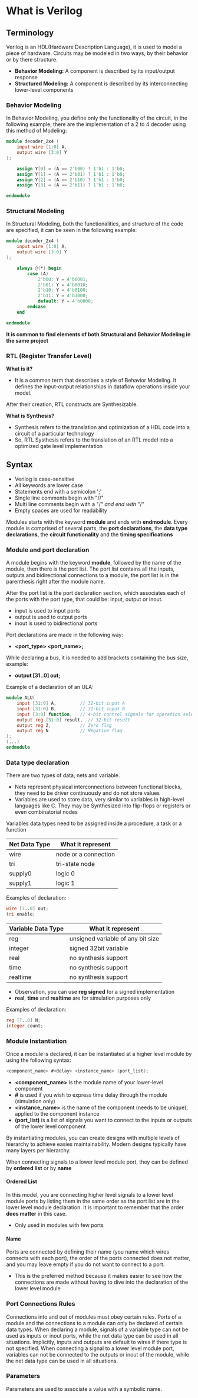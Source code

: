 # What is Verilog

## Terminology

Verilog is an HDL(Hardware Description Language), it is used to model a piece of hardware. Circuits may be modeled in two 
ways, by their behavior or by there structure.
* **Behavior Modeling:** A component is described by its input/output response
* **Structured Modeling:** A component is described by its interconnecting lower-level components

### Behavior Modeling

In Behavior Modeling, you define only the functionality of the circuit, in the following example, there are the
implementation of a 2 to 4 decoder using this method of Modeling:

```verilog
module decoder_2x4 (
    input wire [1:0] A,
    output wire [3:0] Y
);

    assign Y[0] = (A == 2'b00) ? 1'b1 : 1'b0;
    assign Y[1] = (A == 2'b01) ? 1'b1 : 1'b0;
    assign Y[2] = (A == 2'b10) ? 1'b1 : 1'b0;
    assign Y[3] = (A == 2'b11) ? 1'b1 : 1'b0;

endmodule
```

### Structural Modeling

In Structural Modeling, both the functionalities, and structure of the code are specified, it can be seen in the 
following example:

```verilog
module decoder_2x4 (
    input wire [1:0] A,
    output wire [3:0] Y
);

    always @(*) begin
        case (A)
            2'b00: Y = 4'b0001;
            2'b01: Y = 4'b0010;
            2'b10: Y = 4'b0100;
            2'b11: Y = 4'b1000;
            default: Y = 4'b0000;
        endcase
    end

endmodule
```

**It is common to find elements of both Structural and Behavior Modeling in the same project**

### RTL (Register Transfer Level)

**What is it?**
* It is a common term that describes a style of Behavior Modeling. It defines the input-output relationships in 
dataflow operations inside your model.

After their creation, RTL constructs are Synthesizable.

**What is Synthesis?**
* Synthesis refers to the translation and optimization of a HDL code into a circuit of a particular technology
* So, RTL Systhesis refers to the translation of an RTL model into a optimized gate level implementation

## Syntax

* Verilog is case-sensitive 
* All keywords are lower case 
* Statements end with a semicolon ';'
* Single line comments begin with "//"
* Multi line comments begin with a "/*" and end with "*/"
* Empty spaces are used for readability


Modules starts with the keyword **module** and ends with **endmodule**. Every module is comprised of several parts,
the **port declarations**, the **data type declarations**, the **circuit functionality** and the **timing 
specifications**

### Module and port declaration

A module begins with the keyword **module**, followed by the name of the module, then there is the port list. The port 
list contains all the inputs, outputs and bidirectional connections to a module, the port list is in the parenthesis
right after the module name. 

After the port list is the port declaration section, which associates each of the ports with the port type, that could 
be: input, output or inout.
* input is used to input ports
* output is used to output ports
* inout is used to bidirectional ports

Port declarations are made in the following way:
* **<port_type> <port_name>;**

While declaring a bus, it is needed to add brackets containing the bus size, example: 
* **output [31..0] out;** 

Example of a declaration of an ULA:
```verilog
module ALU(
    input [31:0] A,         // 32-bit input A
    input [31:0] B,         // 32-bit input B
    input [3:0] function,   // 4-bit control signals for operation selection
    output reg [31:0] result,  // 32-bit result
    output reg Z,           // Zero flag
    output reg N            // Negative flag
);
(...)
endmodule
```

### Data type declaration

There are two types of data, nets and variable.
* Nets represent physical interconnections between functional blocks, they need to be driver continuously and do not 
store values
* Variables are used to store data, very similar to variables in high-level languages like C. They may be Synthesized
into flip-flops or registers or even combinatorial nodes

Variables data types need to be assigned inside a procedure, a task or a function 


| Net Data Type | What it represent    | 
|---------------|----------------------|
| wire          | node or a connection |
| tri           | tri-state node       | 
| supply0       | logic 0              |
| supply1       | logic 1              |

Examples of declaration:

```verilog
wire [7..0] out;
tri enable;
```

| Variable Data Type | What it represent                 | 
|--------------------|-----------------------------------|
| reg                | unsigned variable of any bit size |
| integer            | signed 32bit variable             | 
| real               | no synthesis support              |
| time               | no synthesis support              |
| realtime           | no synthesis support              |

* Observation, you can use **reg signed** for a signed implementation
* **real**, **time** and **realtime** are for simulation purposes only

Examples of declaration:

```verilog
reg [7..0] N;
integer count;
```

### Module Instantiation

Once a module is declared, it can be instantiated at a higher level module by using the following syntax:

```verilog
<component_name> #<delay> <instance_name> (port_list);
```

* **<component_name>** is the module name of your lower-level component
* **#<delay>** is used if you wish to express time delay through the module (simulation only)
* **<instance_name>** is the name of the component (needs to be unique), applied to the component instance
* **(port_list)** is a list of signals you want to connect to the inputs or outputs of the lower level component

By instantiating modules, you can create designs with multiple levels of hierarchy to achieve easies maintainability.
Modern designs typically have many layers per hierarchy.

When connecting signals to a lower level module port, they can be defined by **ordered list** or by **name**

#### Ordered List

In this model, you are connecting higher level signals to a lower level module ports by listing them in the same order 
as the port list are in the lower level module declaration. It is important to remember that the order **does matter**
in this case. 
* Only used in modules with few ports

#### Name

Ports are connected by defining their name (you name which wires connects with each port), the order of the ports
connected does not matter, and you may leave empty if you do not want to connect to a port.
* This is the preferred method because it makes easier to see how the connections are made without having to dive into
the declaration of the lower level module

### Port Connections Rules 

Connections into and out of modules must obey certain rules. Ports of a module and the connections to a module can only
be declared of certain data types. When declaring a module, signals of a variable type can not be used as inputs or 
inout ports, while the net data type can be used in all situations.
Implicitly, inputs and outputs are default to wires if there type is not specified. When connecting a signal to a lower 
level module port, variables can not be connected to the outputs or inout of the module, while the net data type can be 
used in all situations.

### Parameters

Parameters are used to associate a value with a symbolic name. 

